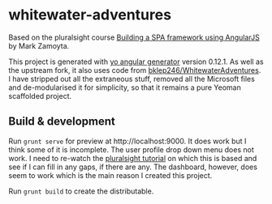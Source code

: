 # whitewater-adventures

Based on the pluralsight course [Building a SPA framework using AngularJS](https://app.pluralsight.com/library/courses/building-spa-framework-angularjs) by Mark Zamoyta.

This project is generated with [yo angular generator](https://github.com/yeoman/generator-angular)
version 0.12.1. As well as the upstream fork, it also uses code from [bklep246/WhitewaterAdventures](https://github.com/bklep246/WhitewaterAdventures). I have stripped out all the extraneous stuff, removed all the Microsoft files and de-modularised it for simplicity, so that it remains a pure Yeoman scaffolded project.

## Build & development

Run `grunt serve` for preview at http://localhost:9000. It does work but I think some of it is incomplete. The user profile drop down menu does not work.  I need to re-watch the [pluralsight tutorial](https://app.pluralsight.com/library/courses/building-spa-framework-angularjs) on which this is based and see if I can fill in any gaps, if there are any. The dashboard, however, does seem to work which is the main reason I created this project.

Run `grunt build` to create the distributable.
